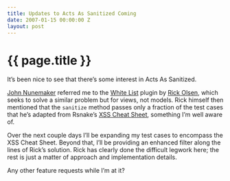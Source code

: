 ```yaml
---
title: Updates to Acts As Sanitized Coming
date: 2007-01-15 00:00:00 Z
layout: post
---
```


{{ page.title }}
================

It’s been nice to see that there’s some interest in Acts As Sanitized.

[John Nunemaker](http://addictedtonew.com/) referred me to the [White List](http://svn.techno-weenie.net/projects/plugins/white_list/) plugin by [Rick Olsen](http://techno-weenie.net/), which seeks to solve a similar problem but for views, not models. Rick himself then mentioned that the `sanitize` method passes only a fraction of the test cases that he’s adapted from Rsnake’s [XSS Cheat Sheet](http://ha.ckers.org/xss.html), something I’m well aware of.

Over the next couple days I’ll be expanding my test cases to encompass the XSS Cheat Sheet. Beyond that, I’ll be providing an enhanced filter along the lines of Rick’s solution. Rick has clearly done the difficult legwork here; the rest is just a matter of approach and implementation details.

Any other feature requests while I’m at it?
